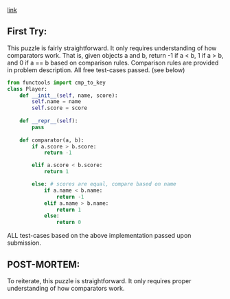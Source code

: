 [link](https://www.hackerrank.com/challenges/ctci-comparator-sorting/problem?h_l=interview&playlist_slugs%5B%5D=interview-preparation-kit&playlist_slugs%5B%5D=sorting)


## First Try:
This puzzle is fairly straightforward.  It only requires understanding of how comparators work.  That is, given objects a and b, return -1 if a < b, 1 if a > b, and 0 if a == b based on comparison rules.  Comparison rules are provided in problem description.  All free test-cases passed.  (see below)

```python
from functools import cmp_to_key
class Player:
    def __init__(self, name, score):
        self.name = name
        self.score = score
        
    def __repr__(self):
        pass
        
    def comparator(a, b):
        if a.score > b.score:
            return -1

        elif a.score < b.score:
            return 1

        else: # scores are equal, compare based on name
            if a.name < b.name:
                return -1
            elif a.name > b.name:
                return 1
            else:
                return 0
```

ALL test-cases based on the above implementation passed upon submission.

## POST-MORTEM:

To reiterate, this puzzle is straightforward.  It only requires proper understanding of how comparators work.